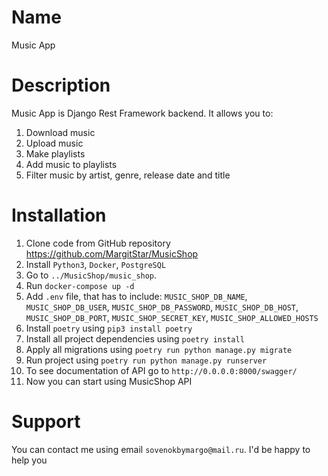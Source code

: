 # Name
Music App

# Description
Music App is Django Rest Framework backend.
It allows you to:
1. Download music
2. Upload music
3. Make playlists
4. Add music to playlists
5. Filter music by artist, genre, release date and title


# Installation
1. Clone code from GitHub repository https://github.com/MargitStar/MusicShop
2. Install `Python3`, `Docker`, `PostgreSQL`
3. Go to `../MusicShop/music_shop`.
4. Run `docker-compose up -d`
5. Add `.env` file, that has to include: `MUSIC_SHOP_DB_NAME`,
   `MUSIC_SHOP_DB_USER`, `MUSIC_SHOP_DB_PASSWORD`,
   `MUSIC_SHOP_DB_HOST`, `MUSIC_SHOP_DB_PORT`,
   `MUSIC_SHOP_SECRET_KEY`, `MUSIC_SHOP_ALLOWED_HOSTS`
6. Install `poetry` using `pip3 install poetry`
7. Install all project dependencies using `poetry install`
8. Apply all migrations using `poetry run python manage.py migrate`
9. Run project using `poetry run python manage.py runserver`
10. To see documentation of API go to `http://0.0.0.0:8000/swagger/`
11. Now you can start using MusicShop API

# Support
 You can contact me using email `sovenokbymargo@mail.ru`. I'd be happy to help you
